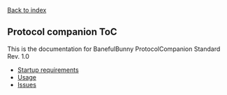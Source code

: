 [Back to index](../index.md)

## Protocol companion ToC

This is the documentation for BanefulBunny ProtocolCompanion Standard Rev. 1.0

- [Startup requirements](./requirements.md)
- [Usage](./usage.md)
- [Issues](./issues.md)
